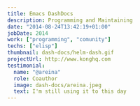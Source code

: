 ```yaml
---
title: Emacs DashDocs
description: Programming and Maintaining
date: "2014-08-24T13:42:19+01:00"
jobDate: 2014
work: ["programming", "comunity"]
techs: ["elisp"]
thumbnail: dash-docs/helm-dash.gif
projectUrl: http://www.konghq.com
testimonial:
  name: "@areina"
  role: Coauthor
  image: dash-docs/areina.jpeg
  text: I'm still using it to this day
---
```

